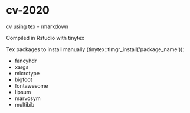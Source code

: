 # cv-2020
cv using tex - rmarkdown

Compiled in Rstudio with tinytex

Tex packages to install manually (tinytex::tlmgr_install('package_name')): 

- fancyhdr
- xargs
- microtype
- bigfoot
- fontawesome
- lipsum
- marvosym
- multibib